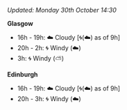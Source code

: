 *Updated: Monday 30th October 14:30*

**Glasgow**

* 16h - 19h: :cloud: Cloudy [:cyclone:(:cloud:) as of 9h]
* 20h - 2h: :cyclone: Windy (:cloud:)
* 3h: :cyclone: Windy (:partly_sunny:)

**Edinburgh**

* 16h - 19h: :cloud: Cloudy [:cyclone:(:cloud:) as of 9h]
* 20h - 3h: :cyclone: Windy (:cloud:)
